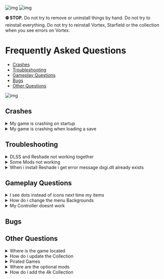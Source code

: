 ![img](https://s11.gifyu.com/images/SgCoI.png)
![img](https://s11.gifyu.com/images/Sgd38.jpg)

**⛔ STOP.** Do not try to remove or uninstall things by hand. Do not try to reinstall everything. Do not try to reinstall Vortex, Starfield or the collection when you see errors on Vortex.

# Frequently Asked Questions


- [Crashes](#crashes)
- [Troubleshooting](#troubleshooting)
- [Gameplay Questions](#gameplay-questions)
- [Bugs](#bugs)
- [Other Questions](#other-questions)

![img](https://s11.gifyu.com/images/Sgd38.jpg)



## Crashes

<details>
<summary>My game is crashing on startup</summary>

![img](https://s11.gifyu.com/images/Sgd38.jpg)

**1**) Check the install guide and make sure you follow the instructions.

**2**) Make sure the game is installed on a SSD.

**3**) Check your Graphics Driver is up to date or reinstall it.

**4**) Make sure these are up to date>
⁠Unknown
⁠Unknown

![img](https://s11.gifyu.com/images/Sgd38.jpg)

</details>


<details>
<summary>My game is crashing when loading a save</summary>

![img](https://s11.gifyu.com/images/Sgd38.jpg)

This will be because you have Enabled the DLSS Mod and you havent Downloaded the required dlss file.

You will need to do the following.

- You will need to download the DLSS update file linked [HERE](https://www.techpowerup.com/download/nvidia-dlss-dll/) (nvngx_dlss_2.5.1.zip)
- You need to place the nvngx_dlss.dll into ```mods/UpscalerBasePlugin``` 

![img](https://s11.gifyu.com/images/Sgd38.jpg)

</details>





## Troubleshooting

<details>
<summary>DLSS and Reshade not working together</summary>

![img](https://s11.gifyu.com/images/Sgd38.jpg)

If you want to use the Reshade Make sure to install and configure the Reshade before enabling the optional DLSS Mod.

![img](https://s11.gifyu.com/images/Sgd38.jpg)

</details>


<details>
<summary>Some Mods not working</summary>

![img](https://s11.gifyu.com/images/Sgd38.jpg)

After installation, you will need to place the **INI** File into your **Documents** folder.

Depending on what new mods are added in each update you may be required to do this again for certain updates.

You will be notified in the **changelog** if this needs to be done on each update.

**ENABLING STARFIELD MODDING**

**1**) After you have downloaded the collection you need to go to the following location
```
SteamLibrary\steamapps\common\Starfield\
```

**2**) Locate this file and extract it.

```
Constallation Readme.7z
```

**3**) Now you will have a folder called. Constellation Readme open this folder.In the folder will find a file called \[StarfieldCustom.ini] Copy this file and place it into the following location.

```
 C:\Users\[YOUR USERNAME\Documents\My Games\Starfield
```

**4**) Once done should look as follows.

![](https://s11.gifyu.com/images/SgFGr.png)![](https://s11.gifyu.com/images/Sgd38.jpg)

![img](https://s11.gifyu.com/images/Sgd38.jpg)

</details>


<details>
<summary>When i install Reshade i get error message dxgi.dll already exists</summary>

![img](https://s11.gifyu.com/images/Sgd38.jpg)

This will be because you have Enabled the DLSS Mod before running the Reshade setup to fix this issue follow the steps below.

**1**) Purge the Mods in Vortex

**2**) Go here and delete this file \SteamLibrary\steamapps\common\Starfield\dxgi.dll

**3**) Verify the game files via Steam

**4**) Make sure the 2 files for the DLSS Mod are disabled in Vortex. 

**5**) Deploy the Mods in Vortex

**6**) Run the Reshade setup.

![img](https://s11.gifyu.com/images/Sgd38.jpg)

</details>





## Gameplay Questions

<details>
<summary>I see dots instead of icons next time my items</summary>

![img](https://s11.gifyu.com/images/Sgd38.jpg)

This is because you didn't put the INI file in your Documents folder. 


**1**) After you have downloaded the collection you need to go to the following location

```
SteamLibrary\steamapps\common\Starfield\Constallation Readme\
```

**2**) Here you will find a file called [StarfieldCustom.ini] copy this file and place it into the following location.

```
C:\Users[YOUR USERNAME\Documents\My Games\Starfield
```

![img](https://s11.gifyu.com/images/Sgd38.jpg)

</details>


<details>
<summary>How do i change the menu Backgrounds</summary>

![img](https://s11.gifyu.com/images/Sgd38.jpg)

On the first installation, you will be able to choose your background from the installer if you would like to change this at any time follow the steps below.

**1**) Open **Vortex** and locate the **Menu Backgrounds-v2** mod.

**2**) Right-click the Mod and select **Reinstall**

**3**) Now you will be able to choose another background.

![img](https://s11.gifyu.com/images/Sgd38.jpg)

</details>

<details>
<summary>My Controller doesnt work</summary>

![img](https://s11.gifyu.com/images/Sgd38.jpg)

**1**) Open Steam.

**2**) Locate **"Starfield"** and select **"Properties"**.

**3**) Select **"Controller Settings"** and disable Steam Input.

![img](https://s11.gifyu.com/images/Sgd38.jpg)

</details>




## Bugs





## Other Questions



<details>
<summary>Where is the game located</summary>

![img](https://s11.gifyu.com/images/Sgd38.jpg)

```
Steam> Drive Letter\SteamLibrary\steamapps\common\Starfield.exe
```

![img](https://s11.gifyu.com/images/Sgd38.jpg)

</details>

<details>
<summary>How do i update the Collection</summary>

![img](https://s11.gifyu.com/images/Sgd38.jpg)

:no_entry:Updating the collection is as easy as clicking the "Update" button in Vortex. When prompted to "Remove mods from old revision" make sure to click the "Remove All" button.

:no_entry:DO NOT update any of the mods in this collection individually in Vortex when a mod gets updated we will update the collection.

Notes will be in the changelog.

Updating

**1**) In Vortex select "Collections"

**2**) You will see an "Update" button select this.

![img](https://s11.gifyu.com/images/SgXNN.jpg)

**3)** When prompted to "Remove mods from old revision" make sure to click the "Remove All" button.

![img](https://s11.gifyu.com/images/Sgd38.jpg)

</details>

<details>
<summary>Pirated Games</summary>

![img](https://s11.gifyu.com/images/Sgd38.jpg)

DO NOT use a pirated game. It is against Nexus rules and is illegal and I will not provide any support.

![img](https://s11.gifyu.com/images/Sgd38.jpg)

</details>

<details>
<summary>Where are the optional mods</summary>

![img](https://s11.gifyu.com/images/Sgd38.jpg)

**1**) Open **Vortex**

**2**) Select **"Collections"**

**3**) Select **"View"** on the collection.

![img](https://s11.gifyu.com/images/Sguez.png)

**4**) Select **"Mods"**

![img](https://s11.gifyu.com/images/Sgueb.png)

**5**) Now you can filter between **"Required"** and **"Recommended"** Recommended being the optional Mods.

![img](https://s11.gifyu.com/images/SgueM.jpg)

![img](https://s11.gifyu.com/images/Sgd38.jpg)

</details>


<details>
<summary>How do i add the 4k Collection</summary>

![img](https://s11.gifyu.com/images/Sgd38.jpg)

The 4k Collection can be added to our main Collection.

**1**) Select **ADD TO VORTEX** on Nexus

**2**) Create a new Profile and call it what ever you want.

*Note*
All our graphics packs come with **Reshade** and our **Constellation Reshade Preset** but these are included in our main Collection so you won't need to enable them in **Vortex**.

![img](https://s11.gifyu.com/images/Sgd38.jpg)

</details>


